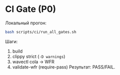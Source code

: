 # CI Gate (P0)

Локальный прогон:
```bash
bash scripts/ci/run_all_gates.sh
```
Шаги:
1. build
2. clippy strict (`-D warnings`)
3. wavectl cola → WFR
4. validate-wfr (require-pass)
Результат: PASS/FAIL.
